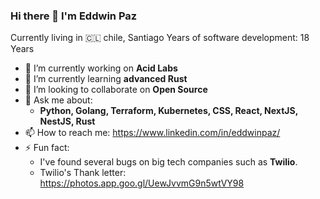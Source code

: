 ### Hi there 👋 I'm Eddwin Paz

Currently living in 🇨🇱 chile, Santiago
Years of software development: 18 Years

- 🔭 I’m currently working on **Acid Labs**
- 🌱 I’m currently learning **advanced Rust**
- 👯 I’m looking to collaborate on **Open Source**
- 💬 Ask me about:
     - **Python, Golang, Terraform, Kubernetes, CSS, React, NextJS, NestJS, Rust**
- 📫 How to reach me: https://www.linkedin.com/in/eddwinpaz/
- ⚡ Fun fact:
    - I've found several bugs on big tech companies such as **Twilio**.
    - Twilio's Thank letter: https://photos.app.goo.gl/UewJvvmG9n5wtVY98

